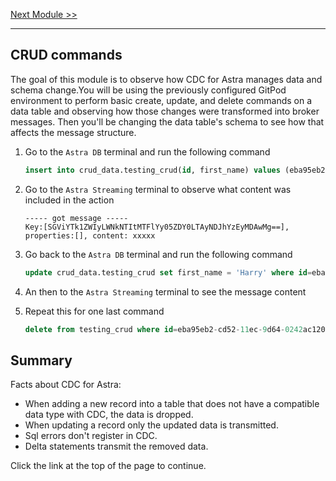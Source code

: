 [Next Module >>](/Lab2/03-remove-cdc.md)

---

## CRUD commands

The goal of this module is to observe how CDC for Astra manages data and schema change.You will be using the previously configured GitPod environment to perform basic create, update, and delete commands on a data table and observing how those changes were transformed into broker messages. Then you'll be changing the data table's schema to see how that affects the message structure.

1. Go to the `Astra DB` terminal and run the following command

    ```sql
    insert into crud_data.testing_crud(id, first_name) values (eba95eb2-cd52-11ec-9d64-0242ac120002,'Bob');
    ```

1. Go to the `Astra Streaming` terminal to observe what content was included in the action

    ```logs
    ----- got message -----
    Key:[SGViYTk1ZWIyLWNkNTItMTFlYy05ZDY0LTAyNDJhYzEyMDAwMg==], properties:[], content: xxxxx
    ```

1. Go back to the `Astra DB` terminal and run the following command

    ```sql
    update crud_data.testing_crud set first_name = 'Harry' where id=eba95eb2-cd52-11ec-9d64-0242ac120002;
    ```

1. An then to the `Astra Streaming` terminal to see the message content

1. Repeat this for one last command

    ```sql
    delete from testing_crud where id=eba95eb2-cd52-11ec-9d64-0242ac120002;
    ```

## Summary

Facts about CDC for Astra:
- When adding a new record into a table that does not have a compatible data type with CDC, the data is dropped.
- When updating a record only the updated data is transmitted.
- Sql errors don't register in CDC.
- Delta statements transmit the removed data.

Click the link at the top of the page to continue.
